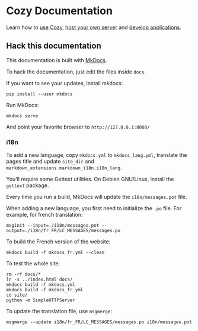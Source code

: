 # Cozy Documentation

Learn how to [use Cozy](use/), [host your own server](install/) and [develop applications](dev/).

## Hack this documentation

This documentation is built with [MkDocs](http://www.mkdocs.org).

To hack the documentation, just edit the files inside `docs`.

If you want to see your updates, install mkdocs:

```shell
pip install --user mkdocs
```

Run MkDocs:

```shell
mkdocs serve
```

And point your favorite browser to `http://127.0.0.1:8000/`


### i18n


To add a new language, copy `mkdocs.yml` to `mkdocs_lang.yml`, translate the pages title and update `site_dir` and `markdown_extensions.markdown_i18n.i18n_lang`.

You’ll require some Gettext utilities. On Debian GNU/Linux, install the `gettext` package.

Every time you run a build, MkDocs will update the `i18n/messages.pot` file.

When adding a new language, you first need to initialize the `.po` file. For example, for french translation:

```shell
msginit --input=./i18n/messages.pot --output=./i18n/fr_FR/LC_MESSAGES/messages.po
```

To build the French version of the website:

```shell
mkdocs build -f mkdocs_fr.yml --clean
```

To test the whole site:

```shell
rm -rf docs/*
ln -s ../index.html docs/
mkdocs build -f mkdocs.yml
mkdocs build -f mkdocs_fr.yml
cd site/
python -m SimpleHTTPServer
```

To update the translation file, use `msgmerge`:

```shell
msgmerge --update i18n/fr_FR/LC_MESSAGES/messages.po i18n/messages.pot
```
